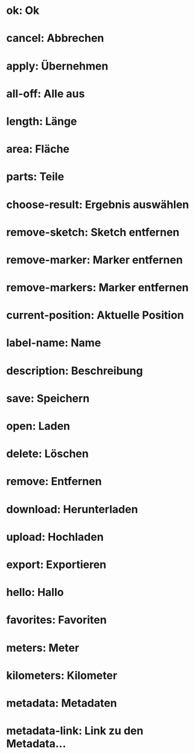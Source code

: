 ﻿# ok: Ok
# cancel: Abbrechen
# apply: Übernehmen
# all-off: Alle aus

# length: Länge
# area: Fläche

# parts: Teile
# choose-result: Ergebnis auswählen

# remove-sketch: Sketch entfernen
# remove-marker: Marker entfernen
# remove-markers: Marker entfernen

# current-position: Aktuelle Position

# label-name: Name

# description: Beschreibung

# save: Speichern
# open: Laden
# delete: Löschen
# remove: Entfernen
# download: Herunterladen
# upload: Hochladen
# export: Exportieren

# hello: Hallo

# favorites: Favoriten

# meters: Meter
# kilometers: Kilometer

# metadata: Metadaten
# metadata-link: Link zu den Metadata...
